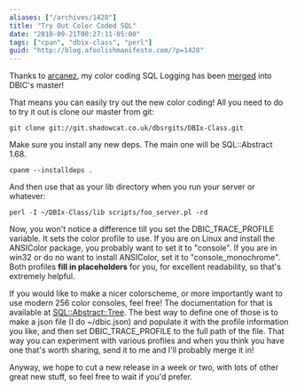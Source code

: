 ```yaml
---
aliases: ["/archives/1428"]
title: "Try Out Color Coded SQL"
date: "2010-09-21T00:27:11-05:00"
tags: ["cpan", "dbix-class", "perl"]
guid: "http://blog.afoolishmanifesto.com/?p=1428"
---
```

Thanks to [arcanez](http://warpedreality.org/), my color coding SQL Logging has
been
[merged](http://git.shadowcat.co.uk/gitweb/gitweb.cgi?p=dbsrgits/DBIx-Class.git;a=commitdiff;h=b6cd6)
into DBIC's master!

That means you can easily try out the new color coding! All you need to do to
try it out is clone our master from git:

    git clone git://git.shadowcat.co.uk/dbsrgits/DBIx-Class.git

Make sure you install any new deps. The main one will be SQL::Abstract 1.68.

    cpanm --installdeps .

And then use that as your lib directory when you run your server or whatever:

    perl -I ~/DBIx-Class/lib scripts/foo_server.pl -rd

Now, you won't notice a difference till you set the DBIC\_TRACE\_PROFILE
variable. It sets the color profile to use. If you are on Linux and install the
ANSIColor package, you probably want to set it to "console". If you are in win32
or do no want to install ANSIColor, set it to "console\_monochrome". Both
profiles **fill in placeholders** for you, for excellent readability, so that's
extremely helpful.

If you would like to make a nicer colorscheme, or more importantly want to use
modern 256 color consoles, feel free! The documentation for that is available at
[SQL::Abstract::Tree](http://search.cpan.org/perldoc?SQL::Abstract::Tree#new).
The best way to define one of those is to make a json file (I do ~/dbic.json)
and populate it with the profile information you like, and then set
DBIC\_TRACE\_PROFILE to the full path of the file. That way you can experiment
with various profiles and when you think you have one that's worth sharing, send
it to me and I'll probably merge it in!

Anyway, we hope to cut a new release in a week or two, with lots of other great
new stuff, so feel free to wait if you'd prefer.
